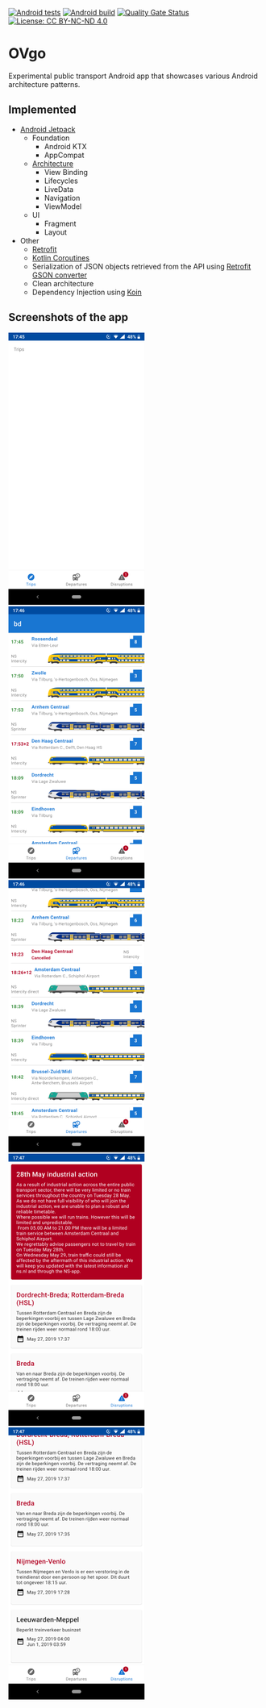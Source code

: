 [![Android tests](https://github.com/Marc-JB/OVgo/workflows/Android%20tests/badge.svg)](https://github.com/Marc-JB/OVgo/actions)
[![Android build](https://github.com/Marc-JB/OVgo/workflows/Android%20build/badge.svg)](https://github.com/Marc-JB/OVgo/actions)
[![Quality Gate Status](https://sonarcloud.io/api/project_badges/measure?project=Marc-JB_OVgo&metric=alert_status)](https://sonarcloud.io/dashboard?id=Marc-JB_OVgo)
[![License: CC BY-NC-ND 4.0](https://badgen.net/badge/license/CC%20BY-NC-ND%204.0/blue)](https://creativecommons.org/licenses/by-nc-nd/4.0/)
# OVgo
Experimental public transport Android app that showcases various Android architecture patterns.

## Implemented
* [Android Jetpack](https://developer.android.com/jetpack)
  * Foundation
    * Android KTX
    * AppCompat
  * [Architecture](https://developer.android.com/topic/libraries/architecture/)
    * View Binding
    * Lifecycles
    * LiveData
    * Navigation
    * ViewModel
  * UI
    * Fragment
    * Layout
* Other
  * [Retrofit](https://square.github.io/retrofit/)
  * [Kotlin Coroutines](https://kotlinlang.org/docs/reference/coroutines-overview.html)
  * Serialization of JSON objects retrieved from the API using [Retrofit GSON converter](https://github.com/square/retrofit/tree/master/retrofit-converters/gson)
  * Clean architecture
  * Dependency Injection using [Koin](https://insert-koin.io/)

## Screenshots of the app
![Trips](/docs/screenshots/trips-1.png?raw=true "Trips")
![Departures](/docs/screenshots/departures-1.png?raw=true "Departures")
![Departures](/docs/screenshots/departures-2.png?raw=true "Departures")
![Disruptions](/docs/screenshots/disruptions-1.png?raw=true "Disruptions")
![Disruptions](/docs/screenshots/disruptions-2.png?raw=true "Disruptions")

